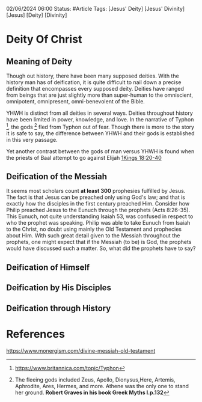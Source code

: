 


02/06/2024 06:00
Status: #Article
Tags: [Jesus' Deity]  [Jesus' Divinity]  [Jesus]  [Deity]  [Divinity]


# Deity Of Christ

## Meaning of Deity


Though out history, there have been many supposed deities. With the history man has of deification,
it is quite difficult to nail down a precise definition that encompasses every supposed deity.
Deities have ranged from beings that are just slightly more than super-human to the omniscient,
omnipotent, omnipresent, omni-benevolent of the Bible. 

YHWH is distinct from all deities in several ways. Deities throughout history have been limited in
power, knowledge, and love. In the narrative of Typhon [^1], the gods [^2] fled from Typhon out of
fear. Though there is more to the story it is safe to say, the difference between YHWH and their
gods is established in this very passage.

Yet another contrast between the gods of man versus YHWH is found when the priests of Baal attempt
to go against Elijah [1Kings 18:20-40](^1kings18)



## Deification of the Messiah 

It seems most scholars count **at least 300** prophesies fulfilled by Jesus. The fact is that Jesus
can be preached only using God's law; and that is exactly how the disciples in the first century
preached Him. Consider how Philip preached Jesus to the Eunuch through the prophets (Acts 8:26-35).
This Eunuch, not quite understanding Isaiah 53, was confused in respect to who the prophet was
speaking. Philip was able to take Eunuch from Isaiah to the Christ, no doubt using mainly the Old
Testament and prophecies about Him. With such great detail given to the Messiah throughout the
prophets, one might expect that if the Messiah (to be) is God, the prophets would have discussed
such a matter. So, what did the prophets have to say?




## Deification of Himself

## Deification by His Disciples

## Deification through History



# References

https://www.monergism.com/divine-messiah-old-testament

[^1]: https://www.britannica.com/topic/Typhon

[^2]: The fleeing gods included Zeus, Apollo, Dionysus,Here, Artemis, Aphrodite, Ares, Hermes, and
    more. Athene was the only one to stand her ground. **Robert Graves in his book Greek Myths I.p.132**

[^1Kings18]:  So Ahab sent for all the children of Israel, and gathered the prophets together on Mount Carmel. 21 And Elijah came to all the people, and said, “How long will you falter between two opinions? If the LORD is God, follow Him; but if Baal, follow him.” But the people answered him not a word. 22 Then Elijah said to the people, “I alone am left a prophet of the LORD; but Baal’s prophets are four hundred and fifty men. 23 Therefore let them give us two bulls; and let them choose one bull for themselves, cut it in pieces, and lay it on the wood, but put no fire under it; and I will prepare the other bull, and lay it on the wood, but put no fire under it. 24 Then you call on the name of your gods, and I will call on the name of the LORD; and the God who answers by fire, He is God.” So all the people answered and said, “It is well spoken.”25   Now Elijah said to the prophets of Baal, “Choose one bull for yourselves and prepare it first, for you are many; and call on the name of your god, but put no fire under it.”26 So they took the bull which was given them, and they prepared it, and called on the name of Baal from morning even till noon, saying, “O Baal, hear us!” But there was no voice; no one answered. Then they leaped about the altar which they had made. 27 And so it was, at noon, that Elijah mocked them and said, “Cry aloud, for he is a god; either he is meditating, or he is busy, or he is on a journey, or perhaps he is sleeping and must be awakened.” 28 So they cried aloud, and cut themselves, as was their custom, with knives and lances, until the blood gushed out on them. 29 And when midday was past, they prophesied until the time of the offering of the evening sacrifice. But there was no voice; no one answered, no one paid attention. 30 Then Elijah said to all the people, “Come near to me.” So all the people came near to him. And he repaired the altar of the LORD that was broken down. 31 And Elijah took twelve stones, according to the number of the tribes of the sons of Jacob, to whom the word of the LORD had come, saying, “Israel shall be your name.” 32 Then with the stones he built an altar in the name of the LORD; and he made a trench around the altar large enough to hold two seahs of seed. 33 And he put the wood in order, cut the bull in pieces, and laid it on the wood, and said, “Fill four waterpots with water, and pour it on the burnt sacrifice and on the wood.” 34 Then he said, “Do it a second time,” and they did it a second time; and he said, “Do it a third time,” and they did it a third time. 35 So the water ran all around the altar; and he also filled the trench with water. 36 And it came to pass, at the time of the offering of the evening sacrifice, that Elijah the prophet came near and said, “LORD God of Abraham, Isaac, and Israel, let it be known this day that You are God in Israel and I am Your servant, and that I have done all these things at Your word. 37 Hear me, O LORD, hear me, that this people may know that You are the LORD God, and that You have turned their hearts back to You again.” 38   Then the fire of the LORD fell and consumed the burnt sacrifice, and the wood and the stones and the dust, and it licked up the water that was in the trench. 39 Now when all the people saw it, they fell on their faces; and they said, “The LORD, He is God! The LORD, He is God!” 40   And Elijah said to them, “Seize the prophets of Baal! Do not let one of them escape!” So they seized them; and Elijah brought them down to the Brook Kishon and executed them there. 
